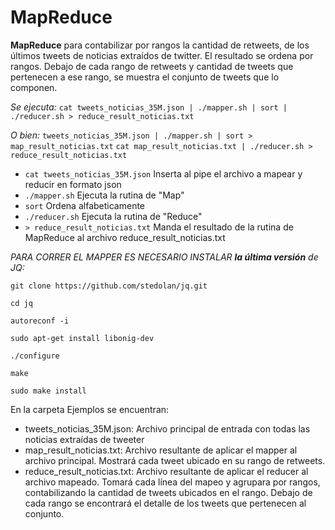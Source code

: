 # MapReduce


**MapReduce** para contabilizar por rangos la cantidad de retweets, de los últimos tweets de noticias extraídos de twitter. El resultado se ordena por rangos. Debajo de cada rango de retweets y cantidad de tweets que pertenecen a ese rango, se muestra el conjunto de tweets que lo componen.

*Se ejecuta:*  ```cat tweets_noticias_35M.json | ./mapper.sh | sort | ./reducer.sh > reduce_result_noticias.txt```

*O bien:*  ```tweets_noticias_35M.json | ./mapper.sh | sort > map_result_noticias.txt```
           ```cat map_result_noticias.txt | ./reducer.sh > reduce_result_noticias.txt```

* ```cat tweets_noticias_35M.json``` Inserta al pipe el archivo a mapear y reducir en formato json
* ```./mapper.sh```                  Ejecuta la rutina de "Map"
* ```sort```                         Ordena alfabeticamente
* ```./reducer.sh```                 Ejecuta la rutina de "Reduce"
* ```> reduce_result_noticias.txt``` Manda el resultado de la rutina de MapReduce al archivo reduce_result_noticias.txt



*PARA CORRER EL MAPPER ES NECESARIO INSTALAR  **la última versión** de JQ:*

 ```git clone https://github.com/stedolan/jq.git ```
 
 ```cd jq```
 
 ```autoreconf -i ```
 
  ```sudo apt-get install libonig-dev ```
  
 ```./configure ```
 
 ```make ```
 
 ```sudo make install ```
 


En la carpeta Ejemplos se encuentran:

 * tweets_noticias_35M.json:   Archivo principal de entrada con todas las noticias extraídas de tweeter
 * map_result_noticias.txt:    Archivo resultante de aplicar el mapper al archivo principal. Mostrará cada tweet ubicado en su rango de retweets.
 * reduce_result_noticias.txt: Archivo resultante de aplicar el reducer al archivo mapeado. Tomará cada línea del mapeo y agrupara por rangos, contabilizando la cantidad de tweets ubicados en el rango. Debajo de cada rango se encontrará el detalle de los tweets que pertenecen al conjunto.





